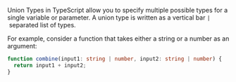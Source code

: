 Union Types in TypeScript allow you to specify multiple possible types for a single variable or parameter. A union type is written as a vertical bar `|` separated list of types.

For example, consider a function that takes either a string or a number as an argument:

```ts
function combine(input1: string | number, input2: string | number) {
  return input1 + input2;
}
```